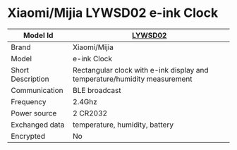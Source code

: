 # Xiaomi/Mijia LYWSD02 e-ink Clock

|Model Id|[LYWSD02](https://github.com/theengs/decoder/blob/development/src/devices/LYWSD02_json.h)|
|-|-|
|Brand|Xiaomi/Mijia|
|Model|e-ink Clock|
|Short Description|Rectangular clock with e-ink display and temperature/humidity measurement|
|Communication|BLE broadcast|
|Frequency|2.4Ghz|
|Power source|2 CR2032|
|Exchanged data|temperature, humidity, battery|
|Encrypted|No|
